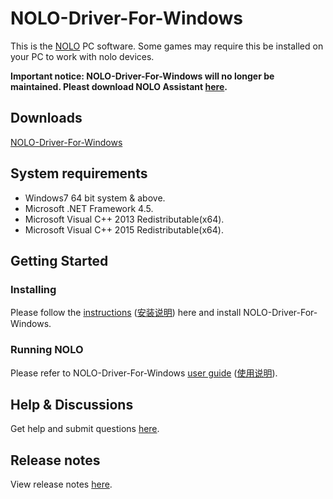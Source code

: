 # NOLO-Driver-For-Windows
This is the [NOLO](https://www.nolovr.com/) PC software. Some games may require this be installed on your PC to work with nolo devices.

**Important notice: NOLO-Driver-For-Windows will no longer be maintained. Pleast download NOLO Assistant [here](http://download.nolovr.com/download/NOLOASSISTANT_Setup.exe).**
 
## Downloads
[NOLO-Driver-For-Windows](./NOLOVR)

## System requirements
- Windows7 64 bit system & above.
- Microsoft .NET Framework 4.5.
- Microsoft Visual C++ 2013 Redistributable(x64).
- Microsoft Visual C++ 2015 Redistributable(x64).

## Getting Started
### Installing
Please follow the [instructions](./Docs/Install-Description.MD) ([安装说明](./Docs/Install-Description_cn.MD)) here and install NOLO-Driver-For-Windows. 

### Running NOLO
Please refer to NOLO-Driver-For-Windows [user guide](./Docs/Instructions.MD) ([使用说明](./Docs/Instructions_cn.MD)).

## Help & Discussions
Get help and submit questions [here](https://github.com/NOLOVR/NOLO-Driver-For-Windows/issues).

## Release notes
View release notes [here](https://github.com/NOLOVR/NOLO-Driver-For-Windows/releases).
